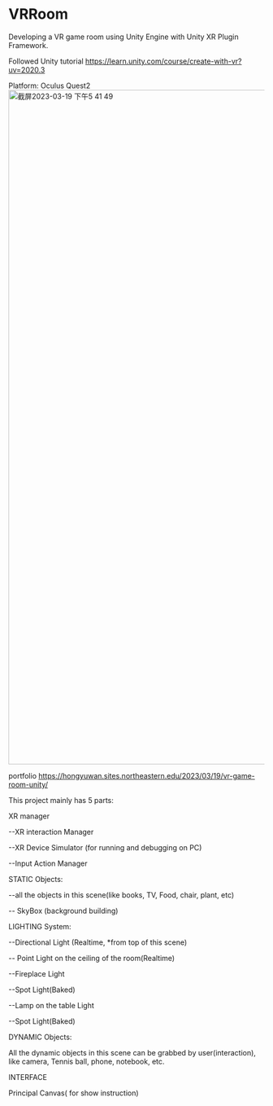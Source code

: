 # VRRoom
Developing a VR game room using Unity Engine with Unity XR Plugin Framework. 

Followed Unity tutorial https://learn.unity.com/course/create-with-vr?uv=2020.3

Platform: Oculus Quest2
<img width="1325" alt="截屏2023-03-19 下午5 41 49" src="https://user-images.githubusercontent.com/85655086/226221970-1263ab5d-2323-4ebb-a055-a00b4934f4b6.png">


portfolio 
https://hongyuwan.sites.northeastern.edu/2023/03/19/vr-game-room-unity/

This project mainly has 5 parts:

XR manager

--XR interaction Manager

--XR Device Simulator (for running and debugging on PC)

--Input Action Manager

STATIC Objects:

--all the objects in this scene(like books, TV, Food, chair, plant, etc)

-- SkyBox (background building)

LIGHTING System:

--Directional Light (Realtime, *from top of this scene)

-- Point Light on the ceiling of the room(Realtime)

--Fireplace Light

  --Spot Light(Baked)

--Lamp on the table Light

  --Spot Light(Baked)

DYNAMIC Objects:

All the dynamic objects in this scene can be grabbed by user(interaction), like camera, Tennis ball, phone, notebook, etc.

INTERFACE

Principal Canvas( for show instruction)
